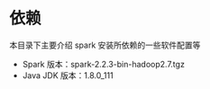 # 依赖 #

本目录下主要介绍 spark 安装所依赖的一些软件配置等

+ Spark 版本：spark-2.2.3-bin-hadoop2.7.tgz
+ Java JDK 版本：1.8.0_111 